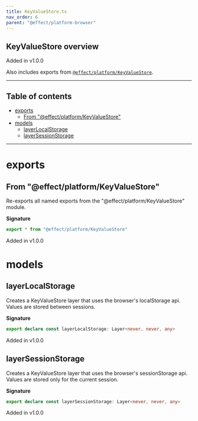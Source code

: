 ```yaml
---
title: KeyValueStore.ts
nav_order: 6
parent: "@effect/platform-browser"
---
```


## KeyValueStore overview

Added in v1.0.0

Also includes exports from [`@effect/platform/KeyValueStore`](https://effect-ts.github.io/platform/platform/KeyValueStore.ts.html).

---

<h2 class="text-delta">Table of contents</h2>

- [exports](#exports)
  - [From "@effect/platform/KeyValueStore"](#from-effectplatformkeyvaluestore)
- [models](#models)
  - [layerLocalStorage](#layerlocalstorage)
  - [layerSessionStorage](#layersessionstorage)

---

# exports

## From "@effect/platform/KeyValueStore"

Re-exports all named exports from the "@effect/platform/KeyValueStore" module.

**Signature**

```ts
export * from "@effect/platform/KeyValueStore"
```

Added in v1.0.0

# models

## layerLocalStorage

Creates a KeyValueStore layer that uses the browser's localStorage api. Values are stored between sessions.

**Signature**

```ts
export declare const layerLocalStorage: Layer<never, never, any>
```

Added in v1.0.0

## layerSessionStorage

Creates a KeyValueStore layer that uses the browser's sessionStorage api. Values are stored only for the current session.

**Signature**

```ts
export declare const layerSessionStorage: Layer<never, never, any>
```

Added in v1.0.0
